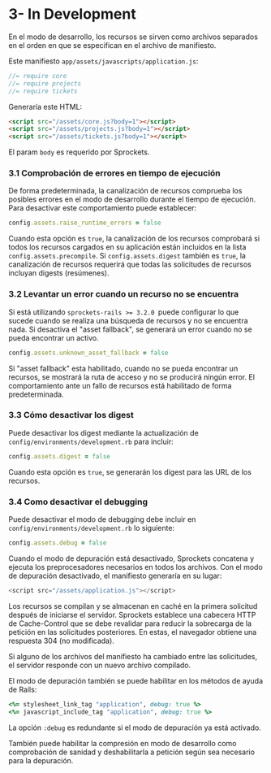 # 3- In Development

En el modo de desarrollo, los recursos se sirven como archivos separados en el orden en que se especifican en el archivo de manifiesto.

Este manifiesto `app/assets/javascripts/application.js`:

```js
//= require core
//= require projects
//= require tickets
```

Generaría este HTML:

```html
<script src="/assets/core.js?body=1"></script>
<script src="/assets/projects.js?body=1"></script>
<script src="/assets/tickets.js?body=1"></script>
```

El param `body` es requerido por Sprockets.

### 3.1 Comprobación de errores en tiempo de ejecución

De forma predeterminada, la canalización de recursos comprueba los posibles errores en el modo de desarrollo durante el tiempo de ejecución. Para desactivar este comportamiento puede establecer:

```ruby
config.assets.raise_runtime_errors = false
```

Cuando esta opción es `true`, la canalización de los recursos comprobará si todos los recursos cargados en su aplicación están incluidos en la lista `config.assets.precompile`. Si `config.assets.digest` también es `true`, la canalización de recursos requerirá que todas las solicitudes de recursos incluyan digests \(resúmenes\).

### 3.2 Levantar un error cuando un recurso no se encuentra

Si está utilizando `sprockets-rails >= 3.2.0 `puede configurar lo que sucede cuando se realiza una búsqueda de recursos y no se encuentra nada. Si desactiva el "asset fallback", se generará un error cuando no se pueda encontrar un activo.

```ruby
config.assets.unknown_asset_fallback = false
```

Si "asset fallback" esta habilitado, cuando no se pueda encontrar un recursos, se mostrará la ruta de acceso y no se producirá ningún error. El comportamiento ante un fallo de recursos está habilitado de forma predeterminada.

### 3.3 Cómo desactivar los digest

Puede desactivar los digest mediante la actualización de `config/environments/development.rb` para incluir:

```ruby
config.assets.digest = false
```

Cuando esta opción es `true`, se generarán los digest para las URL de los recursos.

### 3.4 Como desactivar el debugging

Puede desactivar el modo de debugging debe incluir en `config/environments/development.rb` lo siguiente:

```ruby
config.assets.debug = false
```

Cuando el modo de depuración está desactivado, Sprockets concatena y ejecuta los preprocesadores necesarios en todos los archivos. Con el modo de depuración desactivado, el manifiesto generaría en su lugar:

```js
<script src="/assets/application.js"></script>
```

Los recursos se compilan y se almacenan en caché en la primera solicitud después de iniciarse el servidor. Sprockets establece una cabecera HTTP de Cache-Control que se debe revalidar para reducir la sobrecarga de la petición en las solicitudes posteriores. En estas, el navegador obtiene una respuesta 304 \(no modificada\).

Si alguno de los archivos del manifiesto ha cambiado entre las solicitudes, el servidor responde con un nuevo archivo compilado.

El modo de depuración también se puede habilitar en los métodos de ayuda de Rails:

```ruby
<%= stylesheet_link_tag "application", debug: true %>
<%= javascript_include_tag "application", debug: true %>
```

La opción `:debug` es redundante si el modo de depuración ya está activado.

También puede habilitar la compresión en modo de desarrollo como comprobación de sanidad y deshabilitarla a petición según sea necesario para la depuración.







